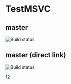 # TestMSVC

## master
![Build status](https://asgard-int.trafficmanager.net/api/v0.1/public/apps/4a1c005e-1af2-4dec-bace-e7520d9ac33f/branches/master/badge)

## master (direct link)
![Build status](https://the-bridge-int.trafficmanager.net/v0.1/public/apps/4a1c005e-1af2-4dec-bace-e7520d9ac33f/branches/master/badge)

12